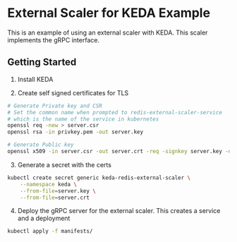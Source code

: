# External Scaler for KEDA Example

This is an example of using an external scaler with KEDA. This scaler implements the gRPC interface. 

## Getting Started

1. Install KEDA

2. Create self signed certificates for TLS

```sh
# Generate Private key and CSR
# Set the common name when prompted to redis-external-scaler-service
# which is the name of the service in kubernetes
openssl req -new > server.csr
openssl rsa -in privkey.pem -out server.key

# Generate Public key
openssl x509 -in server.csr -out server.crt -req -signkey server.key -days 365
```

3. Generate a secret with the certs
```sh
kubectl create secret generic keda-redis-external-scaler \
    --namespace keda \
    --from-file=server.key \
    --from-file=server.crt
```

4. Deploy the gRPC server for the external scaler. This creates a service and a deployment
```sh
kubectl apply -f manifests/
```